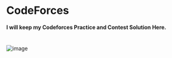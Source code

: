 # CodeForces
**I will keep my Codeforces Practice and Contest Solution Here.**

#

![image](https://user-images.githubusercontent.com/85362504/166392444-9172644c-397f-496d-9dec-e55407b4de5b.png)
